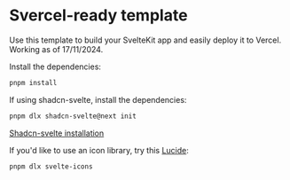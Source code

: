 # Svercel-ready template

Use this template to build your SvelteKit app and easily deploy it to Vercel.
Working as of 17/11/2024.

Install the dependencies:

```bash
pnpm install
```

If using shadcn-svelte, install the dependencies:

```bash
pnpm dlx shadcn-svelte@next init
```

[Shadcn-svelte installation](https://next.shadcn-svelte.com/docs/installation/sveltekit)


If you'd like to use an icon library, try this [Lucide](https://lucide.dev/):

```bash
pnpm dlx svelte-icons
```
